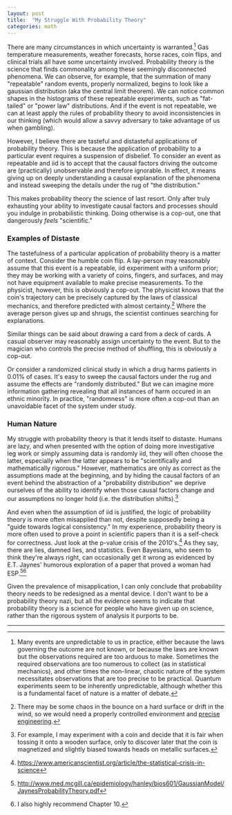 ```yaml
---
layout: post
title:  "My Struggle With Probability Theory"
categories: math
---
```


There are many circumstances in which uncertainty is warranted.[^uncertainty]
Gas temperature measurements, weather forecasts, horse races, coin flips, and
clinical trials all have some uncertainty involved. Probability theory is the
science that finds commonality among these seemingly disconnected phenomena. We
can observe, for example, that the summation of many "repeatable" random events,
properly normalized, begins to look like a gaussian distribution (aka the
central limit theorem). We can notice common shapes in the histograms of these
repeatable experiments, such as "fat-tailed" or "power law" distributions. And
if the event is not repeatable, we can at least apply the rules of probability
theory to avoid inconsistencies in our thinking (which would allow a savvy
adversary to take advantage of us when gambling).

[^uncertainty]: Many events are unpredictable to us in practice, either because the laws governing the outcome are not known, or because the laws are known but the observations required are too arduous to make. Sometimes the required observations are too numerous to collect (as in statistical mechanics), and other times the non-linear, chaotic nature of the system necessitates observations that are too precise to be practical. Quantum experiments seem to be inherently unpredictable, although whether this is a fundamental facet of nature is a matter of debate.


However, I believe there are tasteful and distasteful applications of
probability theory. This is because the application of probability to a
particular event requires a suspension of disbelief. To consider an event as
repeatable and iid is to accept that the causal factors driving the outcome are
(practically) unobservable and therefore ignorable. In effect, it means giving
up on deeply understanding a causal explanation of the phenomena and instead
sweeping the details under the rug of "the distribution."

This makes probability theory the science of last resort. Only after truly
exhausting your ability to investigate causal factors and processes should you
indulge in probabilistic thinking. Doing otherwise is a cop-out, one that
dangerously *feels* "scientific."

### Examples of Distaste

The tastefulness of a particular application of probability theory is a matter
of context. Consider the humble coin flip. A lay-person may reasonably assume
that this event is a repeatable, iid experiment with a uniform prior; they may
be working with a variety of coins, fingers, and surfaces, and may not have
equipment available to make precise measurements. To the physicist, however,
this is obviously a cop-out. The physicist knows that the coin's trajectory can
be precisely captured by the laws of classical mechanics, and therefore
predicted with almost certainty.[^1] Where the average person gives up and
shrugs, the scientist continues searching for explanations.

[^1]: There may be some chaos in the bounce on a hard surface or drift in the
    wind, so we would need a properly controlled environment and [precise
    engineering](https://www.npr.org/templates/story/story.php?storyId=1697475).
    
Similar things can be said about drawing a card from a deck of cards. A casual
observer may reasonably assign uncertainty to the event. But to the magician who
controls the precise method of shuffling, this is obviously a cop-out. 

Or consider a randomized clinical study in which a drug harms patients in 0.01%
of cases. It's easy to sweep the causal factors under the rug and assume the
effects are "randomly distributed." But we can imagine more information
gathering revealing that all instances of harm occured in an ethnic minority. In
practice, "randomness" is more often a cop-out than an unavoidable facet of the
system under study.

### Human Nature

My struggle with probability theory is that it lends itself to distaste. Humans
are lazy, and when presented with the option of doing more investigative leg
work or simply assuming data is randomly iid, they will often choose the latter,
especially when the latter appears to be "scientifically and mathematically
rigorous." However, mathematics are only as correct as the assumptions made at
the beginning, and by hiding the causal factors of an event behind the
abstraction of a "probability distribution" we deprive ourselves of the ability
to identify when those causal factors change and our assumptions no longer hold
(i.e. the distribution shifts).[^magnets]

[^magnets]: For example, I may experiment with a coin and decide that it is fair when tossing it onto a wooden surface, only to discover later that the coin is magnetized and slightly biased towards heads on metallic surfaces.

And even when the assumption of iid is justified, the logic of probability
theory is more often misapplied than not, despite supposedly being a "guide
towards logical consistency." In my experience, probability theory is more often
used to prove a point in scientific papers than it is a self-check for
correctness. Just look at the p-value crisis of the 2010's.[^2] As they say,
there are lies, damned lies, and statistics. Even Bayesians, who seem to think
they're always right, can occasionally get it wrong as evidenced by E.T. Jaynes'
humorous exploration of a paper that proved a woman had ESP.[^3][^4]

[^2]: https://www.americanscientist.org/article/the-statistical-crisis-in-science

[^3]: http://www.med.mcgill.ca/epidemiology/hanley/bios601/GaussianModel/JaynesProbabilityTheory.pdf

[^4]: I also highly recommend Chapter 10.

Given the prevalence of misapplication, I can only conclude that probability
theory needs to be redesigned as a mental device. I don't want to be a
probability theory nazi, but all the evidence seems to indicate that probability
theory is a science for people who have given up on science, rather than the
rigorous system of analysis it purports to be.

-------

